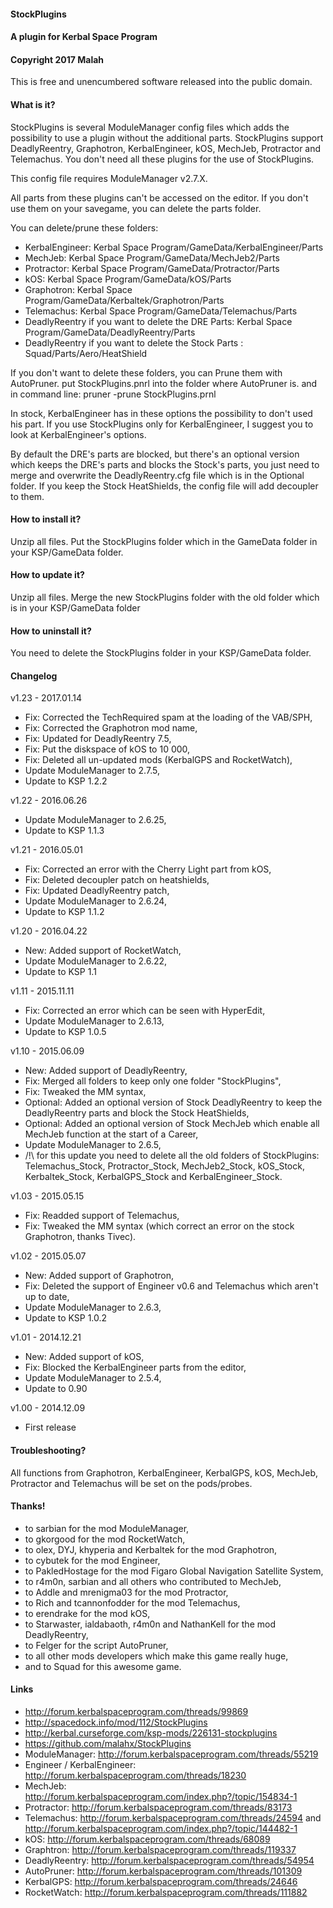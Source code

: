 #### StockPlugins
#### A plugin for Kerbal Space Program
#### Copyright 2017 Malah

This is free and unencumbered software released into the public domain.


#### What is it?

StockPlugins is several ModuleManager config files which adds the possibility to use a plugin without the additional parts.
StockPlugins support DeadlyReentry, Graphotron, KerbalEngineer, kOS, MechJeb, Protractor and Telemachus.
You don't need all these plugins for the use of StockPlugins.

This config file requires ModuleManager v2.7.X.

All parts from these plugins can't be accessed on the editor. If you don't use them on your savegame, you can delete the parts folder.

You can delete/prune these folders:
* KerbalEngineer: Kerbal Space Program/GameData/KerbalEngineer/Parts
* MechJeb: Kerbal Space Program/GameData/MechJeb2/Parts
* Protractor: Kerbal Space Program/GameData/Protractor/Parts
* kOS: Kerbal Space Program/GameData/kOS/Parts
* Graphotron: Kerbal Space Program/GameData/Kerbaltek/Graphotron/Parts
* Telemachus: Kerbal Space Program/GameData/Telemachus/Parts
* DeadlyReentry if you want to delete the DRE Parts: Kerbal Space Program/GameData/DeadlyReentry/Parts
* DeadlyReentry if you want to delete the Stock Parts : Squad/Parts/Aero/HeatShield

If you don't want to delete these folders, you can Prune them with AutoPruner.
put StockPlugins.pnrl into the folder where AutoPruner is.
and in command line: pruner -prune StockPlugins.prnl

In stock, KerbalEngineer has in these options the possibility to don't used his part. If you use StockPlugins only for KerbalEngineer, I suggest you to look at KerbalEngineer's options.

By default the DRE's parts are blocked, but there's an optional version which keeps the DRE's parts and blocks the Stock's parts, you just need to merge and overwrite the DeadlyReentry.cfg file which is in the Optional folder.
If you keep the Stock HeatShields, the config file will add decoupler to them.

#### How to install it?

Unzip all files. Put the StockPlugins folder which in the GameData folder in your KSP/GameData folder.

#### How to update it?

Unzip all files. Merge the new StockPlugins folder with the old folder which is in your KSP/GameData folder

#### How to uninstall it?

You need to delete the StockPlugins folder in your KSP/GameData folder.

#### Changelog

v1.23 - 2017.01.14
* Fix: Corrected the TechRequired spam at the loading of the VAB/SPH,
* Fix: Corrected the Graphotron mod name,
* Fix: Updated for DeadlyReentry 7.5,
* Fix: Put the diskspace of kOS to 10 000,
* Fix: Deleted all un-updated mods (KerbalGPS and RocketWatch),
* Update ModuleManager to 2.7.5,
* Update to KSP 1.2.2

v1.22 - 2016.06.26
* Update ModuleManager to 2.6.25,
* Update to KSP 1.1.3

v1.21 - 2016.05.01
* Fix: Corrected an error with the Cherry Light part from kOS,
* Fix: Deleted decoupler patch on heatshields,
* Fix: Updated DeadlyReentry patch,
* Update ModuleManager to 2.6.24,
* Update to KSP 1.1.2

v1.20 - 2016.04.22
* New: Added support of RocketWatch,
* Update ModuleManager to 2.6.22,
* Update to KSP 1.1

v1.11 - 2015.11.11
* Fix: Corrected an error which can be seen with HyperEdit,
* Update ModuleManager to 2.6.13,
* Update to KSP 1.0.5

v1.10 - 2015.06.09
* New: Added support of DeadlyReentry,
* Fix: Merged all folders to keep only one folder "StockPlugins",
* Fix: Tweaked the MM syntax,
* Optional: Added an optional version of Stock DeadlyReentry to keep the DeadlyReentry parts and block the Stock HeatShields,
* Optional: Added an optional version of Stock MechJeb which enable all MechJeb function at the start of a Career,
* Update ModuleManager to 2.6.5,
* /!\ for this update you need to delete all the old folders of StockPlugins: Telemachus_Stock, Protractor_Stock, MechJeb2_Stock, kOS_Stock, Kerbaltek_Stock, KerbalGPS_Stock and KerbalEngineer_Stock.

v1.03 - 2015.05.15
* Fix: Readded support of Telemachus,
* Fix: Tweaked the MM syntax (which correct an error on the stock Graphotron, thanks Tivec).

v1.02 - 2015.05.07
* New: Added support of Graphotron,
* Fix: Deleted the support of Engineer v0.6 and Telemachus which aren't up to date,
* Update ModuleManager to 2.6.3,
* Update to KSP 1.0.2

v1.01 - 2014.12.21
* New: Added support of kOS,
* Fix: Blocked the KerbalEngineer parts from the editor,
* Update ModuleManager to 2.5.4,
* Update to 0.90

v1.00 - 2014.12.09
* First release

#### Troubleshooting?

All functions from Graphotron, KerbalEngineer, KerbalGPS, kOS, MechJeb, Protractor and Telemachus will be set on the pods/probes.

#### Thanks!

* to sarbian for the mod ModuleManager,
* to gkorgood for the mod RocketWatch,
* to olex, DYJ, khyperia and Kerbaltek for the mod Graphotron,
* to cybutek for the mod Engineer,
* to PakledHostage for the mod Figaro Global Navigation Satellite System,
* to r4m0n, sarbian and all others who contributed to MechJeb,
* to Addle and mrenigma03 for the mod Protractor,
* to Rich and tcannonfodder for the mod Telemachus,
* to erendrake for the mod kOS,
* to Starwaster, ialdabaoth, r4m0n and NathanKell for the mod DeadlyReentry,
* to Felger for the script AutoPruner,
* to all other mods developers which make this game really huge,
* and to Squad for this awesome game.

#### Links

* http://forum.kerbalspaceprogram.com/threads/99869
* http://spacedock.info/mod/112/StockPlugins
* http://kerbal.curseforge.com/ksp-mods/226131-stockplugins
* https://github.com/malahx/StockPlugins
* ModuleManager: http://forum.kerbalspaceprogram.com/threads/55219
* Engineer / KerbalEngineer: http://forum.kerbalspaceprogram.com/threads/18230
* MechJeb: http://forum.kerbalspaceprogram.com/index.php?/topic/154834-1
* Protractor: http://forum.kerbalspaceprogram.com/threads/83173
* Telemachus: http://forum.kerbalspaceprogram.com/threads/24594 and http://forum.kerbalspaceprogram.com/index.php?/topic/144482-1
* kOS: http://forum.kerbalspaceprogram.com/threads/68089
* Graphtron: http://forum.kerbalspaceprogram.com/threads/119337
* DeadlyReentry: http://forum.kerbalspaceprogram.com/threads/54954
* AutoPruner: http://forum.kerbalspaceprogram.com/threads/101309
* KerbalGPS: http://forum.kerbalspaceprogram.com/threads/24646
* RocketWatch: http://forum.kerbalspaceprogram.com/threads/111882
